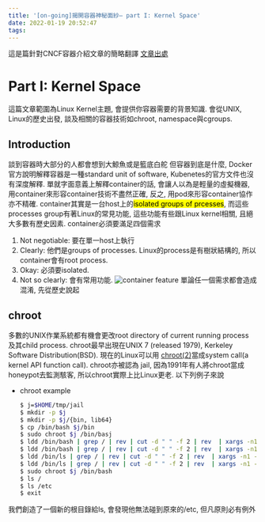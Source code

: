 ```yaml
---
title: '[on-going]揭開容器神秘面紗– part I: Kernel Space'
date: 2022-01-19 20:52:47
tags:
---
```


這是篇針對CNCF容器介紹文章的簡略翻譯
[文章出處](https://www.cncf.io/blog/2019/06/24/demystifying-containers-part-i-kernel-space/)

# Part I: Kernel Space
這篇文章範圍為Linux Kernel主題, 會提供你容器需要的背景知識. 會從UNIX, Linux的歷史出發, 談及相關的容器技術如chroot, namespace與cgroups.

## Introduction
談到容器時大部分的人都會想到大鯨魚或是籃底白舵
但容器到底是什麼, Docker官方說明解釋容器是一種standard unit of software, Kubenetes的官方文件也沒有深度解釋. 單就字面意義上解釋container的話, 會讓人以為是輕量的虛擬機器, 用container來形容container技術不盡然正確, 反之, 用pod來形容container協作亦不精確.
container其實是一台host上的<mark>isolated groups of prcesses</mark>, 而這些processes group有著Linux的常見功能, 這些功能有些跟Linux kernel相關, 且絕大多數有歷史因素.
container必須要滿足四個需求
1. Not negotiable: 要在單一host上執行
1. Clearly: 他們是groups of processes. Linux的process是有樹狀結構的, 所以container會有root process.
1. Okay: 必須要isolated.
1. Not so clearly: 會有常用功能.
![container feature](https://i.imgur.com/ujtK6bL.png)
單論任一個需求都會造成混淆, 先從歷史說起

## chroot
多數的UNIX作業系統都有機會更改root directory of current running process 及其child process. chroot最早出現在UNIX 7 (released 1979), Kerkeley Software Distribution(BSD). 現在的Linux可以用 [chroot(2)](https://man7.org/linux/man-pages/man2/chroot.2.html)當成system call(a kernel API function call). chroot亦被認為 jail, 因為1991年有人將chroot當成honeypot去監測駭客, 所以chroot實際上比Linux更老.
以下列例子來說
- chroot example
    ```bash
    $ j=$HOME/tmp/jail
    $ mkdir -p $j
    $ mkdir -p $j/{bin, lib64}
    $ cp /bin/bash $j/bin
    $ sudo chroot $j /bin/basj
    $ ldd /bin/bash | grep / | rev | cut -d " " -f 2 | rev  | xargs -n1 -i dirname {} | xargs -n1 -i mkdir -p $j/{}
    $ ldd /bin/bash | grep / | rev | cut -d " " -f 2 | rev  | xargs -n1 -i cp {} $j/{}
    $ ldd /bin/ls | grep / | rev | cut -d " " -f 2 | rev  | xargs -n1 -i dirname {} | xargs -n1 -i mkdir -p $j/{}
    $ ldd /bin/ls | grep / | rev | cut -d " " -f 2 | rev  | xargs -n1 -i cp {} $j/{}
    $ sudo chroot $j /bin/bash
    $ ls /
    $ ls /etc
    $ exit
    ```
我們創造了一個新的根目錄給ls, 會發現他無法碰到原來的/etc, 但凡原則必有例外

